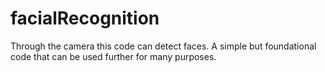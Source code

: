 # facialRecognition
Through the camera this code can detect faces. A simple but foundational code that can be used further for many purposes.
